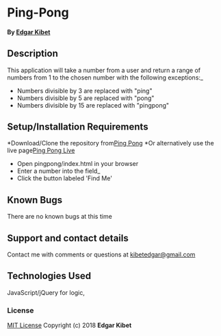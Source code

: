 # Ping-Pong


#### By **[Edgar Kibet](https://detectiveyego.github.io)**

## Description

This application will take a number from a user and return a range of numbers from 1 to the chosen number with the following exceptions:_

* Numbers divisible by 3 are replaced with "ping"
* Numbers divisible by 5 are replaced with "pong"
* Numbers divisible by 15 are replaced with "pingpong"

## Setup/Installation Requirements
*Download/Clone the repository from[Ping Pong](https://github.com/detectiveyego/pingpong.git)
*Or alternatively use the live page[Ping Pong Live](https://detectiveyego.github.io/pingpong/)
* Open pingpong/index.html in your browser
* Enter a number into the field_
* Click the button labeled 'Find Me'


## Known Bugs

There are no known bugs at this time

## Support and contact details

Contact me with comments or questions at kibetedgar@gmail.com

## Technologies Used

JavaScript/jQuery for logic,

### License

[MIT License](https://opensource.org/licenses/MIT)
Copyright (c) 2018 **Edgar Kibet**
